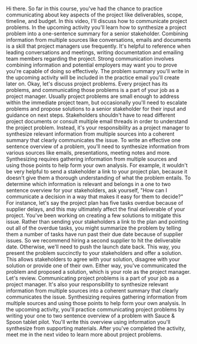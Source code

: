 Hi there. So far in this course, you've had the chance to practice communicating
about key aspects of the project like deliverables, scope, timeline, and budget.
In this video, I'll discuss how to communicate project problems. In the upcoming
activity you'll learn how to synthesize a project problem into a one-sentence
summary for a senior stakeholder. Combining information from multiple sources
like conversations, emails and documents is a skill that project managers use
frequently. It's helpful to reference when leading conversations and meetings,
writing documentation and emailing team members regarding the project. Strong
communication involves combining information and potential employers may want
you to prove you're capable of doing so effectively. The problem summary you'll
write in the upcoming activity will be included in the practice email you'll
create later on. Okay, let's discuss project problems. Every project has its
problems, and communicating those problems is a part of your job as a project
manager.  Usually project problems are small enough to address within the
immediate project team, but occasionally you'll need to escalate problems and
propose solutions to a senior stakeholder for their input and guidance on next
steps. Stakeholders shouldn't have to read different project documents or
consult multiple email threads in order to understand the project problem.
Instead, it's your responsibility as a project manager to synthesize relevant
information from multiple sources into a coherent summary that clearly
communicates the issue. To write an effective one sentence overview of a
problem, you'll need to synthesize information from various sources like emails,
presentations, meeting notes and more. Synthesizing requires gathering
information from multiple sources and using those points to help form your own
analysis. For example, it wouldn't be very helpful to send a stakeholder a link
to your project plan, because it doesn't give them a thorough understanding of
what the problem entails. To determine which information is relevant and belongs
in a one to two sentence overview for your stakeholders, ask yourself, "How can
I communicate a decision in a way that makes it easy for them to decide?" For
instance, let's say the project plan has five tasks overdue because of supplier
delays, and this may ultimately affect the final deliverable of your project.
You've been working on creating a few solutions to mitigate this issue. Rather
than sending your stakeholders a link to the plan and pointing out all of the
overdue tasks, you might summarize the problem by telling them a number of tasks
have run past their due date because of supplier issues. So we recommend hiring
a second supplier to hit the deliverable date. Otherwise, we'll need to push the
launch date back. This way, you present the problem succinctly to your
stakeholders and offer a solution. This allows stakeholders to agree with your
solution, disagree with your solution or provide one of their own. Either way,
you've communicated the problem and proposed a solution, which is your role as
the project manager. Let's review. Communicating project problems is a part of
your job as a project manager. It's also your responsibility to synthesize
relevant information from multiple sources into a coherent summary that clearly
communicates the issue. Synthesizing requires gathering information from
multiple sources and using those points to help form your own analysis. In the
upcoming activity, you'll practice communicating project problems by writing
your one to two sentence overview of a problem with Sauce & Spoon tablet pilot.
You'll write this overview using information you'll synthesize from supporting
materials. After you've completed the activity, meet me in the next video to
learn more about project problems.